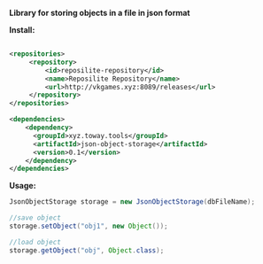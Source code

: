 <b>Library for storing objects in a file in json format</b>

<b>Install:</b>

```XML

<repositories>
     <repository>
         <id>reposilite-repository</id>
         <name>Reposilite Repository</name>
         <url>http://vkgames.xyz:8089/releases</url>
     </repository>
</repositories>

<dependencies>
    <dependency>
      <groupId>xyz.toway.tools</groupId>
      <artifactId>json-object-storage</artifactId>
      <version>0.1</version>
    </dependency>
</dependencies>
```

<b>Usage:</b>
```java
JsonObjectStorage storage = new JsonObjectStorage(dbFileName);

//save object
storage.setObject("obj1", new Object());

//load object
storage.getObject("obj", Object.class);
```
